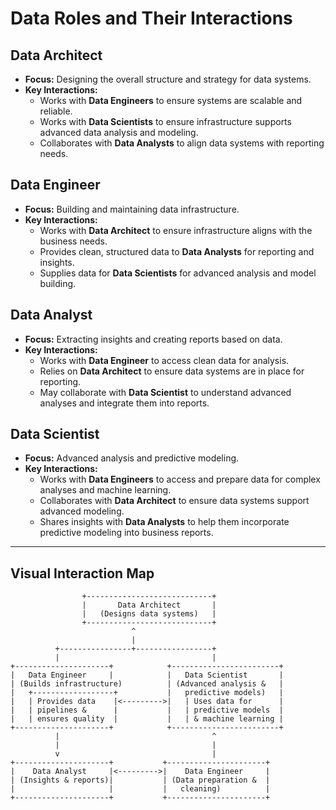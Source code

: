 # Data Roles and Their Interactions

## Data Architect
- **Focus:** Designing the overall structure and strategy for data systems.
- **Key Interactions:**
  - Works with **Data Engineers** to ensure systems are scalable and reliable.
  - Works with **Data Scientists** to ensure infrastructure supports advanced data analysis and modeling.
  - Collaborates with **Data Analysts** to align data systems with reporting needs.

## Data Engineer
- **Focus:** Building and maintaining data infrastructure.
- **Key Interactions:**
  - Works with **Data Architect** to ensure infrastructure aligns with the business needs.
  - Provides clean, structured data to **Data Analysts** for reporting and insights.
  - Supplies data for **Data Scientists** for advanced analysis and model building.

## Data Analyst
- **Focus:** Extracting insights and creating reports based on data.
- **Key Interactions:**
  - Works with **Data Engineer** to access clean data for analysis.
  - Relies on **Data Architect** to ensure data systems are in place for reporting.
  - May collaborate with **Data Scientist** to understand advanced analyses and integrate them into reports.

## Data Scientist
- **Focus:** Advanced analysis and predictive modeling.
- **Key Interactions:**
  - Works with **Data Engineers** to access and prepare data for complex analyses and machine learning.
  - Collaborates with **Data Architect** to ensure data systems support advanced modeling.
  - Shares insights with **Data Analysts** to help them incorporate predictive modeling into business reports.

---

## Visual Interaction Map

```plaintext
                +----------------------------+
                |       Data Architect       |
                |   (Designs data systems)   |
                +----------------------------+
                           ^
                           |
          +----------------+-----------------+
          |                                  |
+---------------------+            +------------------------+
|   Data Engineer     |            |   Data Scientist       |
| (Builds infrastructure)          | (Advanced analysis &   |
|   +------------------+           |   predictive models)   |
|   | Provides data    |<--------->|   | Uses data for      |
|   | pipelines &      |           |   | predictive models  |
|   | ensures quality  |           |   | & machine learning |
+---------------------+            +------------------------+
          |                                  ^
          |                                  |
          v                                  |
+---------------------+           +----------------------+
|    Data Analyst     |<--------->|    Data Engineer     |
| (Insights & reports)|           | (Data preparation &  |
|                     |           |   cleaning)          |
+---------------------+           +----------------------+
